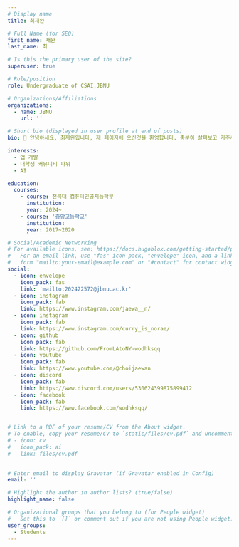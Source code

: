 ```yaml
---
# Display name
title: 최재완

# Full Name (for SEO)
first_name: 재완
last_name: 최

# Is this the primary user of the site?
superuser: true

# Role/position
role: Undergraduate of CSAI,JBNU

# Organizations/Affiliations
organizations:
  - name: JBNU
    url: ''

# Short bio (displayed in user profile at end of posts)
bio: 👋 안녕하세요, 최재완입니다, 제 페이지에 오신것을 환영합니다. 충분히 살펴보고 가주세요.

interests:
  - 앱 개발
  - 대학생 커뮤니티 파워
  - AI

education:
  courses:
    - course: 전북대 컴퓨터인공지능학부
      institution: 
      year: 2024~
    - course: '중앙고등학교'
      institution: 
      year: 2017~2020

# Social/Academic Networking
# For available icons, see: https://docs.hugoblox.com/getting-started/page-builder/#icons
#   For an email link, use "fas" icon pack, "envelope" icon, and a link in the
#   form "mailto:your-email@example.com" or "#contact" for contact widget.
social:
  - icon: envelope
    icon_pack: fas
    link: 'mailto:202422572@jbnu.ac.kr'
  - icon: instagram
    icon_pack: fab
    link: https://www.instagram.com/jaewa__n/
  - icon: instagram
    icon_pack: fab
    link: https://www.instagram.com/curry_is_norae/
  - icon: github
    icon_pack: fab
    link: https://github.com/FromLAtoNY-wodhksqq
  - icon: youtube
    icon_pack: fab
    link: https://www.youtube.com/@choijaewan
  - icon: discord
    icon_pack: fab
    link: https://www.discord.com/users/530624399875899412
  - icon: facebook
    icon_pack: fab
    link: https://www.facebook.com/wodhksqq/


# Link to a PDF of your resume/CV from the About widget.
# To enable, copy your resume/CV to `static/files/cv.pdf` and uncomment the lines below.
# - icon: cv
#   icon_pack: ai
#   link: files/cv.pdf

 
# Enter email to display Gravatar (if Gravatar enabled in Config)
email: ''

# Highlight the author in author lists? (true/false)
highlight_name: false

# Organizational groups that you belong to (for People widget)
#   Set this to `[]` or comment out if you are not using People widget.
user_groups:
  - Students
---
```


